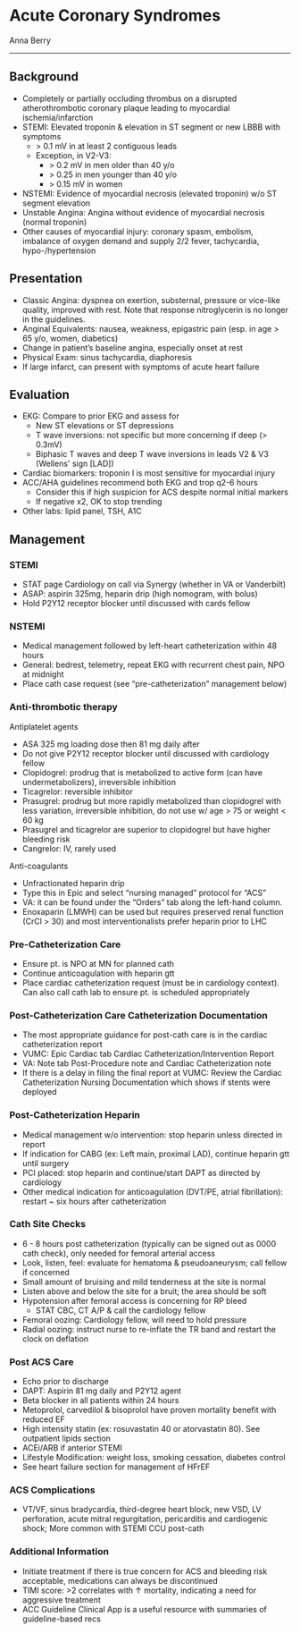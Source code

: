 # Acute Coronary Syndromes

Anna Berry

---

## Background
-   Completely or partially occluding thrombus on a disrupted
    atherothrombotic coronary plaque leading to myocardial
    ischemia/infarction
-   STEMI: Elevated troponin & elevation in ST segment or new LBBB with
    symptoms
    - \> 0.1 mV in at least 2 contiguous leads
    - Exception, in V2-V3:
      - \> 0.2 mV in men older than 40 y/o
      - \> 0.25 in men younger than 40 y/o
      - \> 0.15 mV in women
-   NSTEMI: Evidence of myocardial necrosis (elevated troponin) w/o ST
    segment elevation
-   Unstable Angina: Angina without evidence of myocardial necrosis
    (normal troponin)
-   Other causes of myocardial injury: coronary spasm, embolism,
    imbalance of oxygen demand and supply 2/2 fever, tachycardia,
    hypo-/hypertension

## Presentation

-   Classic Angina: dyspnea on exertion, substernal, pressure or
    vice-like quality, improved with rest. Note that response
    nitroglycerin is no longer in the guidelines.
-   Anginal Equivalents: nausea, weakness, epigastric pain (esp. in age
    \> 65 y/o, women, diabetics)
-   Change in patient’s baseline angina, especially onset at rest
-   Physical Exam: sinus tachycardia, diaphoresis
-   If large infarct, can present with symptoms of acute heart failure

## Evaluation

- EKG: Compare to prior EKG and assess for
    - New ST elevations or ST depressions
    - T wave inversions: not specific but more concerning if deep (\>
        0.3mV)
    - Biphasic T waves and deep T wave inversions in leads V2 & V3
        (Wellens' sign \[LAD\])
- Cardiac biomarkers: troponin I is most sensitive for myocardial
    injury
- ACC/AHA guidelines recommend both EKG and trop q2-6 hours
    - Consider this if high suspicion for ACS despite normal initial
        markers
    - If negative x2, OK to stop trending
- Other labs: lipid panel, TSH, A1C

## Management

### STEMI

- STAT page Cardiology on call via Synergy (whether in VA or
    Vanderbilt)
- ASAP: aspirin 325mg, heparin drip (high nomogram, with bolus)
- Hold P2Y12 receptor blocker until discussed with cards fellow

### NSTEMI
- Medical management followed by left-heart catheterization within 48
    hours
- General: bedrest, telemetry, repeat EKG with recurrent chest pain,
    NPO at midnight
- Place cath case request (see “pre-catheterization” management below)

### Anti-thrombotic therapy

Antiplatelet agents

- ASA 325 mg loading dose then 81 mg daily after
- Do not give P2Y12 receptor blocker until discussed with
        cardiology fellow
- Clopidogrel: prodrug that is metabolized to active form (can
            have undermetabolizers), irreversible inhibition
- Ticagrelor: reversible inhibitor
- Prasugrel: prodrug but more rapidly metabolized than
            clopidogrel with less variation, irreversible inhibition, do
            not use w/ age \> 75 or weight \< 60 kg
- Prasugrel and ticagrelor are superior to clopidogrel but
            have higher bleeding risk
- Cangrelor: IV, rarely used

Anti-coagulants

- Unfractionated heparin drip
- Type this in Epic and select “nursing managed” protocol for
        “ACS”
- VA: it can be found under the “Orders” tab along the left-hand
        column.
- Enoxaparin (LMWH) can be used but requires preserved renal
        function (CrCl \> 30) and most interventionalists prefer heparin
        prior to LHC

### Pre-Catheterization Care

- Ensure pt. is NPO at MN for planned cath
- Continue anticoagulation with heparin gtt
- Place cardiac catheterization request (must be in cardiology
    context). Can also call cath lab to ensure pt. is scheduled
    appropriately

### Post-Catheterization Care Catheterization Documentation

- The most appropriate guidance for post-cath care is in the cardiac
    catheterization report
- VUMC: Epic Cardiac tab Cardiac Catheterization/Intervention Report
- VA: Note tab Post-Procedure note and Cardiac Catheterization note
- If there is a delay in filing the final report at VUMC: Review the
    Cardiac Catheterization Nursing Documentation which shows if stents
    were deployed

### Post-Catheterization Heparin

- Medical management w/o intervention: stop heparin unless directed in
    report
- If indication for CABG (ex: Left main, proximal LAD), continue
    heparin gtt until surgery
- PCI placed: stop heparin and continue/start DAPT as directed by
    cardiology
- Other medical indication for anticoagulation (DVT/PE, atrial
    fibrillation): restart \~ six hours after catheterization

### Cath Site Checks

- 6 - 8 hours post catheterization (typically can be signed out as
    0000 cath check), only needed for femoral arterial access
- Look, listen, feel: evaluate for hematoma & pseudoaneurysm; call
    fellow if concerned
- Small amount of bruising and mild tenderness at the site is normal
- Listen above and below the site for a bruit; the area should be soft
- Hypotension after femoral access is concerning for RP bleed
    - STAT CBC, CT A/P & call the cardiology fellow
- Femoral oozing: Cardiology fellow, will need to hold pressure
- Radial oozing: instruct nurse to re-inflate the TR band and restart
    the clock on deflation

### Post ACS Care

-   Echo prior to discharge
-   DAPT: Aspirin 81 mg daily and P2Y12 agent
-   Beta blocker in all patients within 24 hours
  -   Metoprolol, carvedilol & bisoprolol have proven mortality benefit
      with reduced EF
-   High intensity statin (ex: rosuvastatin 40 or atorvastatin 80). See
    outpatient lipids section
-   ACEi/ARB if anterior STEMI
-   Lifestyle Modification: weight loss, smoking cessation, diabetes
    control
-   See heart failure section for management of HFrEF

### ACS Complications

-   VT/VF, sinus bradycardia, third-degree heart block, new VSD, LV
    perforation, acute mitral regurgitation, pericarditis and
    cardiogenic shock; More common with STEMI CCU post-cath

### Additional Information

-   Initiate treatment if there is true concern for ACS and bleeding
    risk acceptable, medications can always be discontinued
-   TIMI score: \>2 correlates with ↑ mortality, indicating a need for
    aggressive treatment
-   ACC Guideline Clinical App is a useful resource with summaries of
    guideline-based recs
